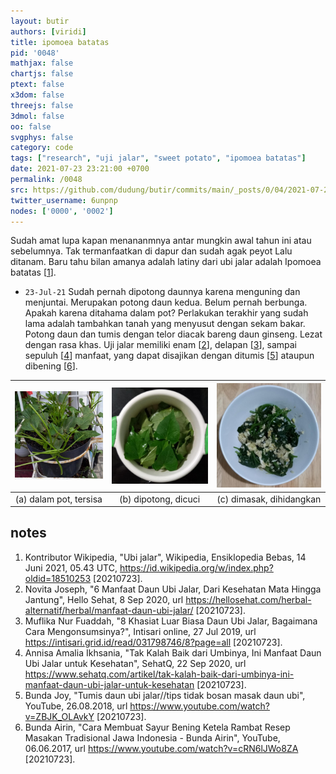 ```yaml
---
layout: butir
authors: [viridi]
title: ipomoea batatas
pid: '0048'
mathjax: false
chartjs: false
ptext: false
x3dom: false
threejs: false
3dmol: false
oo: false
svgphys: false
category: code
tags: ["research", "uji jalar", "sweet potato", "ipomoea batatas"]
date: 2021-07-23 23:21:00 +0700
permalink: /0048
src: https://github.com/dudung/butir/commits/main/_posts/0/04/2021-07-23-ipomoea-batatas
twitter_username: 6unpnp
nodes: ['0000', '0002']
---
```

Sudah amat lupa kapan menananmnya antar mungkin awal tahun ini atau sebelumnya. Tak termanfaatkan di dapur dan sudah agak peyot Lalu ditanam. Baru tahu bilan amanya adalah latiny dari ubi jalar adalah Ipomoea batatas [[1](#r01)].

+ `23-Jul-21` Sudah pernah dipotong daunnya karena menguning dan menjuntai. Merupakan potong daun kedua. Belum pernah berbunga. Apakah karena ditahama dalam pot? Perlakukan terakhir yang sudah lama adalah tambahkan tanah yang menyusut dengan sekam bakar. Potong daun dan tumis dengan telor diacak bareng daun ginseng. Lezat dengan rasa khas. Uji jalar memiliki enam [[2](#r02)], delapan [[3](#r03)], sampai sepuluh [[4](#r04)] manfaat, yang dapat disajikan dengan ditumis [[5](#r05)] ataupun dibening [[6](#r06)].

![](assets/img/0/04/0048-a.jpg) | ![](assets/img/0/04/0048-b.jpg) | ![](assets/img/0/04/0048-c.jpg)
:-: | :-: | :-:
(a) dalam pot, tersisa | (b) dipotong, dicuci | (c) dimasak, dihidangkan

## notes
1. <a name="r01"></a>Kontributor Wikipedia, "Ubi jalar", Wikipedia, Ensiklopedia Bebas, 14 Juni 2021, 05.43 UTC, <https://id.wikipedia.org/w/index.php?oldid=18510253> [20210723].
2. <a name="r02"></a>Novita Joseph, "6 Manfaat Daun Ubi Jalar, Dari Kesehatan Mata Hingga Jantung", Hello Sehat, 8 Sep 2020, url <https://hellosehat.com/herbal-alternatif/herbal/manfaat-daun-ubi-jalar/> [20210723].
3. <a name="r03"></a>Muflika Nur Fuaddah, "8 Khasiat Luar Biasa Daun Ubi Jalar, Bagaimana Cara Mengonsumsinya?", Intisari online, 27 Jul 2019, url <https://intisari.grid.id/read/031798746/8?page=all> [20210723].
4. <a name="r04"></a>Annisa Amalia Ikhsania, "Tak Kalah Baik dari Umbinya, Ini Manfaat Daun Ubi Jalar untuk Kesehatan", SehatQ, 22 Sep 2020, url <https://www.sehatq.com/artikel/tak-kalah-baik-dari-umbinya-ini-manfaat-daun-ubi-jalar-untuk-kesehatan> [20210723].
5. <a name="r05"></a>Bunda Joy, "Tumis daun ubi jalar//tips tidak bosan masak daun ubi", YouTube, 26.08.2018, url <https://www.youtube.com/watch?v=ZBJK_OLAvkY> [20210723].
6. <a name="r06"></a>Bunda Airin, "Cara Membuat Sayur Bening Ketela Rambat Resep Masakan Tradisional Jawa Indonesia - Bunda Airin", YouTube, 06.06.2017, url <https://www.youtube.com/watch?v=cRN6lJWo8ZA> [20210723].
